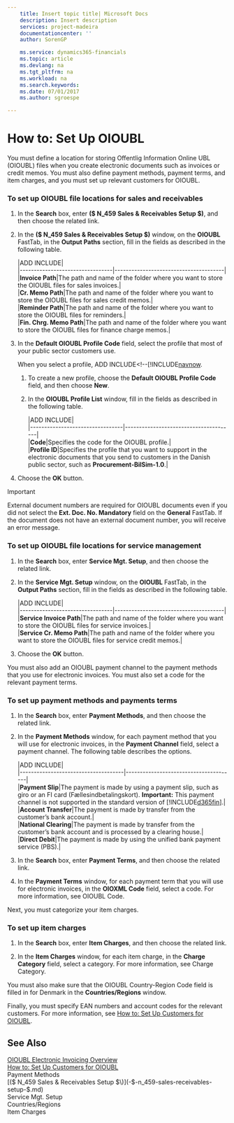 ```yaml
---
    title: Insert topic title| Microsoft Docs
    description: Insert description
    services: project-madeira
    documentationcenter: ''
    author: SorenGP

    ms.service: dynamics365-financials
    ms.topic: article
    ms.devlang: na
    ms.tgt_pltfrm: na
    ms.workload: na
    ms.search.keywords:
    ms.date: 07/01/2017
    ms.author: sgroespe

---
```

# How to: Set Up OIOUBL
You must define a location for storing Offentlig Information Online UBL \(OIOUBL\) files when you create electronic documents such as invoices or credit memos. You must also define payment methods, payment terms, and item charges, and you must set up relevant customers for OIOUBL.  
  
### To set up OIOUBL file locations for sales and receivables  
  
1.  In the **Search** box, enter **\($ N\_459 Sales & Receivables Setup $\)**, and then choose the related link.  
  
2.  In the **\($ N\_459 Sales & Receivables Setup $\)** window, on the **OIOUBL** FastTab, in the **Output Paths** section, fill in the fields as described in the following table.  
  
    |ADD INCLUDE<!--[!INCLUDE[bp_tablefield](includes/bp_tabledescription_md.md)]-->|  
    |---------------------------------|---------------------------------------|  
    |**Invoice Path**|The path and name of the folder where you want to store the OIOUBL files for sales invoices.|  
    |**Cr. Memo Path**|The path and name of the folder where you want to store the OIOUBL files for sales credit memos.|  
    |**Reminder Path**|The path and name of the folder where you want to store the OIOUBL files for reminders.|  
    |**Fin. Chrg. Memo Path**|The path and name of the folder where you want to store the OIOUBL files for finance charge memos.|  
  
3.  In the **Default OIOUBL Profile Code** field, select the profile that most of your public sector customers use.  
  
     When you select a profile, ADD INCLUDE<!--[!INCLUDE[navnow](includes/oioubl-electronic-invoicing-overview.md).  
  
    1.  To create a new profile, choose the **Default OIOUBL Profile Code** field, and then choose **New**.  
  
    2.  In the **OIOUBL Profile List** window, fill in the fields as described in the following table.  
  
        |ADD INCLUDE<!--[!INCLUDE[bp_tablefield](includes/bp_tabledescription_md.md)]-->|  
        |---------------------------------|---------------------------------------|  
        |**Code**|Specifies the code for the OIOUBL profile.|  
        |**Profile ID**|Specifies the profile that you want to support in the electronic documents that you send to customers in the Danish public sector, such as **Procurement-BilSim-1.0**.|  
  
4.  Choose the **OK** button.  
  
> [!IMPORTANT]  
>  External document numbers are required for OIOUBL documents even if you did not select the **Ext. Doc. No. Mandatory** field on the **General** FastTab. If the document does not have an external document number, you will receive an error message.  
  
### To set up OIOUBL file locations for service management  
  
1.  In the **Search** box, enter **Service Mgt. Setup**, and then choose the related link.  
  
2.  In the **Service Mgt. Setup** window, on the **OIOUBL** FastTab, in the **Output Paths** section, fill in the fields as described in the following table.  
  
    |ADD INCLUDE<!--[!INCLUDE[bp_tablefield](includes/bp_tabledescription_md.md)]-->|  
    |---------------------------------|---------------------------------------|  
    |**Service Invoice Path**|The path and name of the folder where you want to store the OIOUBL files for service invoices.|  
    |**Service Cr. Memo Path**|The path and name of the folder where you want to store the OIOUBL files for service credit memos.|  
  
3.  Choose the **OK** button.  
  
 You must also add an OIOUBL payment channel to the payment methods that you use for electronic invoices. You must also set a code for the relevant payment terms.  
  
### To set up payment methods and payments terms  
  
1.  In the **Search** box, enter **Payment Methods**, and then choose the related link.  
  
2.  In the **Payment Methods** window, for each payment method that you will use for electronic invoices, in the **Payment Channel** field, select a payment channel. The following table describes the options.  
  
    |ADD INCLUDE<!--[!INCLUDE[bp_optionsheading](includes/bp_tabledescription_md.md)]-->|  
    |-------------------------------------|---------------------------------------|  
    |**Payment Slip**|The payment is made by using a payment slip, such as giro or an FI card \(Fællesindbetalingskort\). **Important:**  This payment channel is not supported in the standard version of [!INCLUDE[d365fin](../../includes/d365fin_md.md)].|  
    |**Account Transfer**|The payment is made by transfer from the customer’s bank account.|  
    |**National Clearing**|The payment is made by transfer from the customer’s bank account and is processed by a clearing house.|  
    |**Direct Debit**|The payment is made by using the unified bank payment service \(PBS\).|  
  
3.  In the **Search** box, enter **Payment Terms**, and then choose the related link.  
  
4.  In the **Payment Terms** window, for each payment term that you will use for electronic invoices, in the **OIOXML Code** field, select a code. For more information, see OIOUBL Code.  
  
 Next, you must categorize your item charges.  
  
### To set up item charges  
  
1.  In the **Search** box, enter **Item Charges**, and then choose the related link.  
  
2.  In the **Item Charges** window, for each item charge, in the **Charge Category** field, select a category. For more information, see Charge Category.  
  
 You must also make sure that the OIOUBL Country-Region Code field is filled in for Denmark in the **Countries\/Regions** window.  
  
 Finally, you must specify EAN numbers and account codes for the relevant customers. For more information, see [How to: Set Up Customers for OIOUBL](how-to-set-up-customers-for-oioubl.md).  
  
## See Also  
 [OIOUBL Electronic Invoicing Overview](oioubl-electronic-invoicing-overview.md)   
 [How to: Set Up Customers for OIOUBL](how-to-set-up-customers-for-oioubl.md)   
 Payment Methods   
 [\($ N\_459 Sales & Receivables Setup $\)](-$-n_459-sales-receivables-setup-$.md)   
 Service Mgt. Setup   
 Countries\/Regions   
 Item Charges